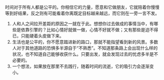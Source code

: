 时间对于所有人都是公平的。你相信它的力量，愿意和它做朋友，它就陪着你慢慢等到好结果，反之则有可能看着你离既定目标越来越远，而它则在一旁一言不发。

1. 人和人之间拉开差距的原因之一就在于此。想想你过去做成的事情当中，有哪些是依靠引擎的？比如心情好就做一做，心情不好就不做；又有那些是迫不得已，只能硬着头皮做下来。
2. 生活也是公平的，你不愿意踏进新的路口，那就不能指望看到新的风景。多数人对于其他道路的恐惧多半源自于“不熟悉”。不知道那条路上会出现什么样的状况，也不知道自己能够收获什么。只要出发，就会发现过去的忧虑多半是不必要的。
3. 一个想法，如果放在那里不去践行，随着时间的流逝，它的吸引力会逐渐变小。

